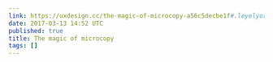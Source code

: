 ```yaml
---
link: https://uxdesign.cc/the-magic-of-microcopy-a56c5decbe1f#.leyelyorq
date: 2017-03-13 14:52 UTC
published: true
title: The magic of microcopy
tags: []
---
```



